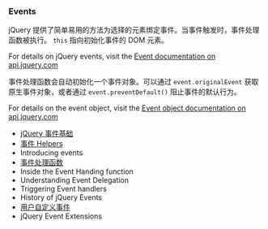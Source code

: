 ### Events
jQuery 提供了简单易用的方法为选择的元素绑定事件。当事件触发时，事件处理函数被执行。 `this` 指向初始化事件的 DOM 元素。

For details on jQuery events, visit the [Event documentation on api.jquery.com](http://api.jquery.com/category/events/)

事件处理函数会自动初始化一个事件对象。可以通过 `event.originalEvent` 获取原生事件对象，或者通过 `event.preventDefault()` 阻止事件的默认行为。

For details on the event object, visit the [Event object documentation on api.jquery.com](http://api.jquery.com/category/events/event-object/)

* [jQuery 事件基础](event-basics.md)
* [事件 Helpers](event-helpers.md)
* Introducing events
* [事件处理函数](handling-events.md)
* Inside the Event Handing function
* Understanding Event Delegation
* Triggering Event handlers
* History of jQuery Events
* [用户自定义事件](introduction-to-custom-events.md)
* jQuery Event Extensions

